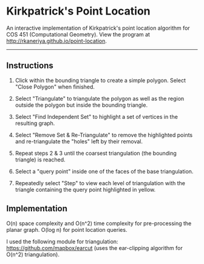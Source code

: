 # Kirkpatrick's Point Location
An interactive implementation of Kirkpatrick's point location algorithm for COS 451 (Computational Geometry). View the program at http://rkaneriya.github.io/point-location. 

--- 

## Instructions

1) Click within the bounding triangle to create a simple polygon. Select "Close Polygon" when finished. 

2) Select "Triangulate" to triangulate the polygon as well as the region outside the polygon but inside the bounding triangle. 

3) Select "Find Independent Set" to highlight a set of vertices in the resulting graph. 

4) Select "Remove Set & Re-Triangulate" to remove the highlighted points and re-triangulate the "holes" left by their removal. 

5) Repeat steps 2 & 3 until the coarsest triangulation (the bounding triangle) is reached. 

6) Select a "query point" inside one of the faces of the base triangulation. 

7) Repeatedly select "Step" to view each level of triangulation with the triangle containing the query point highlighted in yellow. 

## Implementation

O(n) space complexity and O(n^2) time complexity for pre-processing the planar graph. O(log n) for point location queries. 

I used the following module for triangulation: https://github.com/mapbox/earcut (uses the ear-clipping algorithm for O(n^2) triangulation).   
